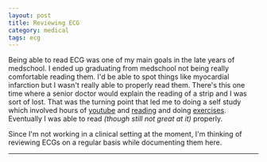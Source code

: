 ```yaml
---
layout: post
title: Reviewing ECG
category: medical
tags: ecg
---
```


Being able to read ECG was one of my main goals in the late years of medschool. I ended up graduating from medschool not being really comfortable reading them. I'd be able to spot things like myocardial infarction but I wasn't really able to properly read them. There's this one time where a senior doctor would explain the reading of a strip and I was sort of lost. That was the turning point that led me to doing a self study which involved hours of [youtube](https://www.youtube.com/user/Touzeau123/videos) and [reading](https://hwcdn.libsyn.com/p/7/d/0/7d0967dfb2767d3e/ECG_in_Acute_MI_The_-_Unknown.pdf?c_id=8655857&cs_id=8655857&expiration=1593152643&hwt=ca3ce89ec87288cb4fcaa3918827eaf1) and doing [exercises](https://www.amazon.com/ECGs-Emergency-Physician-Amal-Mattu/dp/0727916548). Eventually I was able to read _(though still not great at it)_ properly.

Since I'm not working in a clinical setting at the moment, I'm thinking of reviewing ECGs on a regular basis while documenting them here.

---
